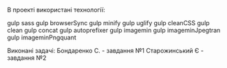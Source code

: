 В проекті використані технології:

gulp sass
gulp browserSync 
gulp minify 
gulp uglify 
gulp cleanCSS 
gulp clean
gulp concat 
gulp autoprefixer 
gulp imagemin 
gulp imageminJpegtran 
gulp imageminPngquant

Виконані задачі:
Бондаренко С. - завдання №1
Старожинський Є - завдання №2
